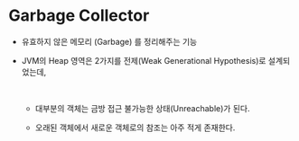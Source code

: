 # Garbage Collector

- 유효하지 않은 메모리 (Garbage) 를 정리해주는 기능
- JVM의 Heap 영역은 2가지를 전제(Weak Generational Hypothesis)로 설계되었는데,
  
    <br>
  
    - 대부분의 객체는 금방 접근 불가능한 상태(Unreachable)가 된다.
      
    - 오래된 객체에서 새로운 객체로의 참조는 아주 적게 존재한다.

    

